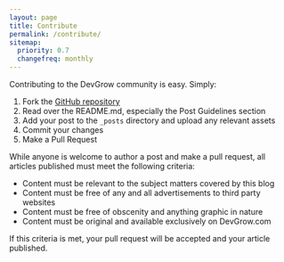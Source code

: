 ```yaml
---
layout: page
title: Contribute
permalink: /contribute/
sitemap:
  priority: 0.7
  changefreq: monthly
---
```


Contributing to the DevGrow community is easy.  Simply:

1. Fork the [GitHub repository](https://github.com/mdolon/devgrow)
2. Read over the README.md, especially the Post Guidelines section
3. Add your post to the `_posts` directory and upload any relevant assets
4. Commit your changes
5. Make a Pull Request

While anyone is welcome to author a post and make a pull request, all articles published must meet the following criteria:

* Content must be relevant to the subject matters covered by this blog
* Content must be free of any and all advertisements to third party websites
* Content must be free of obscenity and anything graphic in nature
* Content must be original and available exclusively on DevGrow.com

If this criteria is met, your pull request will be accepted and your article published.